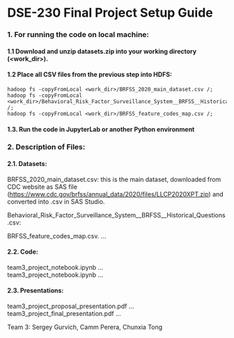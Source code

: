 # DSE-230 Final Project Setup Guide

### 1. For running the code on local machine:

#### 1.1 Download and unzip datasets.zip into your working directory (<work_dir>).

#### 1.2 Place all CSV files from the previous step into HDFS: 
```
hadoop fs -copyFromLocal <work_dir>/BRFSS_2020_main_dataset.csv /;  
hadoop fs -copyFromLocal <work_dir>/Behavioral_Risk_Factor_Surveillance_System__BRFSS__Historical_Questions.csv /;  
hadoop fs -copyFromLocal <work_dir>/BRFSS_feature_codes_map.csv /; 
```

#### 1.3. Run the code in JupyterLab or another Python environment


### 2. Description of Files:  

#### 2.1. Datasets:  
BRFSS_2020_main_dataset.csv: this is the main dataset, downloaded from CDC website as SAS file (https://www.cdc.gov/brfss/annual_data/2020/files/LLCP2020XPT.zip) and converted into .csv in SAS Studio.    

Behavioral_Risk_Factor_Surveillance_System__BRFSS__Historical_Questions.csv:  

BRFSS_feature_codes_map.csv. ...   

#### 2.2. Code: 
team3_project_notebook.ipynb ...   
team3_project_notebook.ipynb ...   

#### 2.3. Presentations:  
team3_project_proposal_presentation.pdf ...  
team3_project_final_presentation.pdf ...  


Team 3: Sergey Gurvich, Camm Perera, Chunxia Tong

